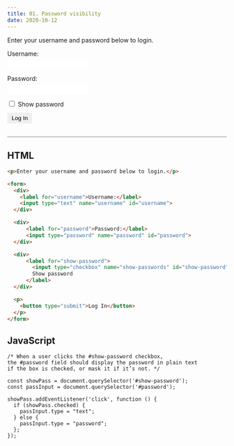```yaml
---
title: 01. Password visibility
date: 2020-10-12
---
```


<div class="output-container">

  <style type="text/css">
    .label {
      display: block;
      width: 100%;
      margin-bottom: 6px;
    }

    .input {
      margin-bottom: 1em;
      border: none;
      border-radius: 3px;
      padding: 3px 4px;
      min-width: 100px;
    }

    .input:focus {
      outline: none;
      box-shadow: 0 0 3px 1px #8e45ff;
    }

    .checkbox:focus {
      outline: none;
      box-shadow: 0 0 3px 1px #8e45ff;
    }

    .button {
      border-color: white;
      outline: none;
      border: none;
      margin-top: 5px;
      padding: 5px 10px;
      border-radius: 3px;
      font-weight: 600px;
      cursor: pointer;
    }

    .button:focus {
      border: red;
      outline: none;
      box-shadow: 0 0 3px 1px #8e45ff;
    }

    .button:active {
      color: #8e45ff;
    }

    [type="checkbox"] {
      margin-bottom: 0;
      margin-right: 0.25em;
      cursor: pointer;
    }
  </style>

  <p>Enter your username and password below to login.</p>

  <form>
    <div>
      <label class="label" for="username">Username:</label>
      <input autocomplete="off" class="input" type="text" name="username" id="username">
    </div>
    <div>
      <label class="label" for="password">Password:</label>
      <input autocomplete="off" class="input" type="password" name="password" id="password">
    </div>
    <div>
      <label class="label" for="show-password">
        <input class="checkbox" type="checkbox" name="show-passwords" id="show-password">
        Show password
      </label>
    </div>
    <button class="button" type="submit">Log In</button>
  </form>

  <script>
  const showPass = document.querySelector('#show-password');
  const passInput = document.querySelector('#password');

  showPass.addEventListener('click', function () {
    if (showPass.checked) {
      passInput.type = "text";
    } else {
      passInput.type = "password";
    };
  });
  </script>

</div>

<div class="html-container" style="border-top: .5px solid grey; margin-top: 30px;">

## HTML

```HTML
<p>Enter your username and password below to login.</p>

<form>
  <div>
    <label for="username">Username:</label>
    <input type="text" name="username" id="username">
  </div>

  <div>
      <label for="password">Password:</label>
      <input type="password" name="password" id="password">
  </div>

  <div>
      <label for="show-password">
        <input type="checkbox" name="show-passwords" id="show-password">
        Show password
      </label>
  </div>

  <p>
    <button type="submit">Log In</button>
  </p>
</form>
```

</div>
<div class="js-container">

## JavaScript

```JS
/* When a user clicks the #show-password checkbox, 
the #password field should display the password in plain text 
if the box is checked, or mask it if it’s not. */

const showPass = document.querySelector('#show-password');
const passInput = document.querySelector('#password');

showPass.addEventListener('click', function () {
  if (showPass.checked) {
    passInput.type = "text";
  } else {
    passInput.type = "password";
  };
});
```

</div>
